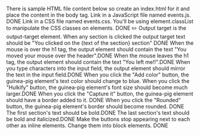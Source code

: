There is sample HTML file content below so create an index.html for it and place the content in the body tag.
Link in a JavaScript file named events.js. DONE
Link in a CSS file named events.css. You'll be using element.classList to manipulate the CSS classes on elements. DONE
✏️ Output target is the output-target element.
When any section is clicked the output target text should be "You clicked on the {text of the section} section" DONE
When the mouse is over the h1 tag, the output element should contain the text "You moved your mouse over the header".DONE
When the mouse leaves the h1 tag, the output element should contain the text "You left me!!".DONE
When you type characters into the input field, the output element should mirror the text in the input field.DONE
When you click the "Add color" button, the guinea-pig element's text color should change to blue.
When you click the "Hulkify" button, the guinea-pig element's font size should become much larger.DONE
When you click the "Capture it" button, the guinea-pig element should have a border added to it. DONE
When you click the "Rounded" button, the guinea-pig element's border should become rounded. DONE
The first section's text should be bold.DONE
The last section's text should be bold and italicized.DONE
Make the buttons stop appearing next to each other as inline elements. Change them into block elements. DONE